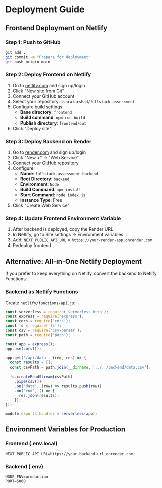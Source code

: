 # Deployment Guide

## Frontend Deployment on Netlify

### Step 1: Push to GitHub
```bash
git add .
git commit -m "Prepare for deployment"
git push origin main
```

### Step 2: Deploy Frontend on Netlify
1. Go to [netlify.com](https://netlify.com) and sign up/login
2. Click "New site from Git"
3. Connect your GitHub account
4. Select your repository: `ishratarshad/fullstack-assessment`
5. Configure build settings:
   - **Base directory**: `frontend`
   - **Build command**: `npm run build`
   - **Publish directory**: `frontend/out`
6. Click "Deploy site"

### Step 3: Deploy Backend on Render
1. Go to [render.com](https://render.com) and sign up/login
2. Click "New +" → "Web Service"
3. Connect your GitHub repository
4. Configure:
   - **Name**: `fullstack-assessment-backend`
   - **Root Directory**: `backend`
   - **Environment**: `Node`
   - **Build Command**: `npm install`
   - **Start Command**: `node index.js`
   - **Instance Type**: Free
5. Click "Create Web Service"

### Step 4: Update Frontend Environment Variable
1. After backend is deployed, copy the Render URL
2. In Netlify, go to Site settings → Environment variables
3. Add: `NEXT_PUBLIC_API_URL` = `https://your-render-app.onrender.com`
4. Redeploy frontend

## Alternative: All-in-One Netlify Deployment

If you prefer to keep everything on Netlify, convert the backend to Netlify Functions:

### Backend as Netlify Functions
Create `netlify/functions/api.js`:
```javascript
const serverless = require('serverless-http');
const express = require('express');
const cors = require('cors');
const fs = require('fs');
const csv = require('csv-parser');
const path = require('path');

const app = express();
app.use(cors());

app.get('/api/data', (req, res) => {
  const results = [];
  const csvPath = path.join(__dirname, '../../backend/data.csv');
  
  fs.createReadStream(csvPath)
    .pipe(csv())
    .on('data', (row) => results.push(row))
    .on('end', () => {
      res.json(results);
    });
});

module.exports.handler = serverless(app);
```

## Environment Variables for Production

### Frontend (.env.local)
```
NEXT_PUBLIC_API_URL=https://your-backend-url.onrender.com
```

### Backend (.env)
```
NODE_ENV=production
PORT=5000
```
